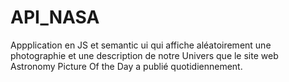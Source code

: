 # API_NASA

Appplication en JS et semantic ui qui affiche aléatoirement une photographie et une description de notre Univers que le site web Astronomy Picture Of the Day a publié quotidiennement.
